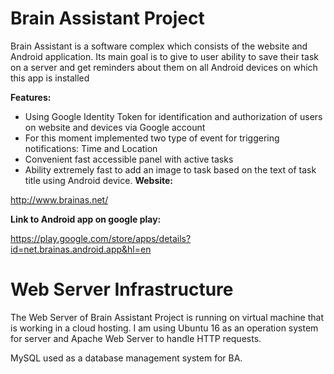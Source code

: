 Brain Assistant Project
======================
Brain Assistant is a software complex which consists of the website and Android application. Its main goal is to give to user ability to save their task on a server and get reminders about them on all Android devices on which this app is installed

**Features:**
- Using Google Identity Token for identification and authorization of users on website and devices via Google account
- For this moment implemented two type of event for triggering notifications: Time and Location
- Convenient fast accessible panel with active tasks
- Ability extremely fast to add an image to task based on the text of task title using Android device. 
**Website:**

http://www.brainas.net/

**Link to Android app on google play:**

https://play.google.com/store/apps/details?id=net.brainas.android.app&hl=en

Web Server Infrastructure
=========================

The Web Server of Brain Assistant Project is running on virtual machine that is working in a cloud hosting. I am using Ubuntu 16 as an operation system for server and Apache Web Server to handle HTTP requests.

MySQL used as a database management system for BA.
